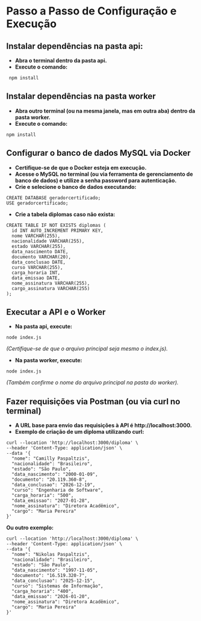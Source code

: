 # Passo a Passo de Configuração e Execução
## Instalar dependências na pasta api:
* **Abra o terminal dentro da pasta api.**
* **Execute o comando:**
 ```
  npm install
```

## Instalar dependências na pasta worker

* **Abra outro terminal (ou na mesma janela, mas em outra aba) dentro da pasta worker.**
* **Execute o comando:**
```
npm install
```

## Configurar o banco de dados MySQL via Docker

* **Certifique-se de que o Docker esteja em execução.**
* **Acesse o MySQL no terminal (ou via ferramenta de gerenciamento de banco de dados) e utilize a senha password para autenticação.**
* **Crie e selecione o banco de dados executando:**

```
CREATE DATABASE geradorcertificado;
USE geradorcertificado;
```
* **Crie a tabela diplomas caso não exista:**

```
CREATE TABLE IF NOT EXISTS diplomas (
  id INT AUTO_INCREMENT PRIMARY KEY,
  nome VARCHAR(255),
  nacionalidade VARCHAR(255),
  estado VARCHAR(255),
  data_nascimento DATE,
  documento VARCHAR(20),
  data_conclusao DATE,
  curso VARCHAR(255),
  carga_horaria INT,
  data_emissao DATE,
  nome_assinatura VARCHAR(255),
  cargo_assinatura VARCHAR(255)
);

```
## Executar a API e o Worker

* **Na pasta api, execute:**

```
node index.js
```
*(Certifique-se de que o arquivo principal seja mesmo o index.js).*

* **Na pasta worker, execute:**
```
node index.js
```
*(Também confirme o nome do arquivo principal na pasta do worker).*

## Fazer requisições via Postman (ou via curl no terminal)

* **A URL base para envio das requisições à API é http://localhost:3000.**
* **Exemplo de criação de um diploma utilizando curl:**

```
curl --location 'http://localhost:3000/diploma' \
--header 'Content-Type: application/json' \
--data '{
  "nome": "Camilly Paspaltzis",
  "nacionalidade": "Brasileiro",
  "estado": "São Paulo",
  "data_nascimento": "2000-01-09",
  "documento": "20.119.360-8",
  "data_conclusao": "2026-12-19",
  "curso": "Engenharia de Software",
  "carga_horaria": "500",
  "data_emissao": "2027-01-28", 
  "nome_assinatura": "Diretora Acadêmico",
  "cargo": "Maria Pereira"
}'
```
**Ou outro exemplo:**
```
curl --location 'http://localhost:3000/diploma' \
--header 'Content-Type: application/json' \
--data '{
  "nome": "Nikolas Paspaltzis",
  "nacionalidade": "Brasileiro",
  "estado": "São Paulo",
  "data_nascimento": "1997-11-05",
  "documento": "16.519.320-7",
  "data_conclusao": "2025-12-15",
  "curso": "Sistemas de Informação",
  "carga_horaria": "400",
  "data_emissao": "2026-01-20", 
  "nome_assinatura": "Diretora Acadêmico",
  "cargo": "Maria Pereira"
}'
```
